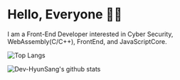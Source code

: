 # Hello, Everyone 🤘🏻

I am a Front-End Developer interested in Cyber Security, WebAssembly(C/C++), FrontEnd, and JavaScriptCore.

![Top Langs](https://github-readme-stats.vercel.app/api/top-langs/?username=Dev-HyunSang&layout=compact)

![Dev-HyunSang's github stats](https://github-readme-stats.vercel.app/api?username=Dev-HyunSang&show_icons=true&theme=radical)
